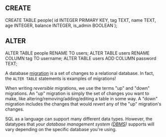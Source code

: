 ## CREATE
CREATE TABLE people(
  id INTEGER PRIMARY KEY,
  tag TEXT,
  name TEXT,
  age INTEGER,
  balance INTEGER,
  is_admin BOOLEAN
);
## ALTER
ALTER TABLE people
RENAME TO users;
ALTER TABLE users
RENAME COLUMN tag TO username;
ALTER TABLE users
ADD COLUMN password TEXT;

A database [migration](https://en.wikipedia.org/wiki/Schema_migration) is a set of changes to a relational database. In fact, the `ALTER TABLE` statements is examples of migrations!

When writing _reversible_ migrations, we use the terms "up" and "down" migrations. An "up" migration is simply the set of changes you want to make, like altering/removing/adding/editing a table in some way. A "down" migration includes the changes that would _revert_ any of the "up" migration's changes.

SQL as a language can support many different data types. However, the datatypes that _your database management system ([DBMS](https://en.wikipedia.org/wiki/Database#:~:text=A%20database%20management%20system%20(DBMS)))_ supports will vary depending on the specific database you're using.